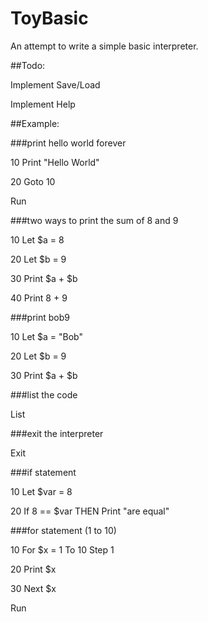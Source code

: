 # ToyBasic

An attempt to write a simple basic interpreter.

##Todo:

Implement Save/Load

Implement Help

##Example:

###print hello world forever

10 Print "Hello World"

20 Goto 10

Run

###two ways to print the sum of 8 and 9

10 Let $a = 8

20 Let $b = 9

30 Print $a + $b

40 Print 8 + 9

###print bob9

10 Let $a = "Bob"

20 Let $b = 9

30 Print $a + $b

###list the code

List

###exit the interpreter

Exit

###if statement

10 Let $var = 8

20 If 8 == $var THEN Print "are equal"

###for statement (1 to 10)

10 For $x = 1 To 10 Step 1

20 Print $x

30 Next $x

Run

